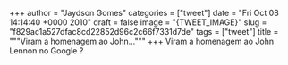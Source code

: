 
+++
author = "Jaydson Gomes"
categories = ["tweet"]
date = "Fri Oct 08 14:14:40 +0000 2010"
draft = false
image = "{TWEET_IMAGE}"
slug = "f829ac1a527dfac8cd22852d96c2c66f7331d7de"
tags = ["tweet"]
title = """Viram a homenagem ao John..."""
+++
Viram a homenagem ao John Lennon no Google ?
